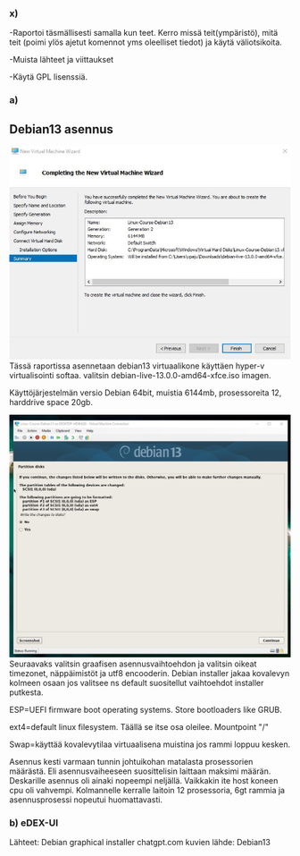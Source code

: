 ### x) 
-Raportoi täsmällisesti samalla kun teet. Kerro missä teit(ympäristö), mitä teit (poimi ylös ajetut komennot yms oleelliset tiedot) ja käytä väliotsikoita.

-Muista lähteet ja viittaukset

-Käytä GPL lisenssiä.

### a)

## Debian13 asennus

![img](debian13.JPG)
Tässä raportissa asennetaan debian13 virtuaalikone käyttäen hyper-v virtualisointi softaa.
valitsin debian-live-13.0.0-amd64-xfce.iso imagen. 

Käyttöjärjestelmän versio Debian 64bit, muistia 6144mb, prosessoreita 12, harddrive space 20gb.

![img](diskpartition.jpg)
Seuraavaks valitsin graafisen asennusvaihtoehdon ja valitsin oikeat timezonet, näppäimistöt ja utf8 encooderin. Debian installer jakaa kovalevyn kolmeen osaan jos valitsee ns default suositellut vaihtoehdot installer putkesta. 

ESP=UEFI firmware boot operating systems. Store bootloaders like GRUB.

ext4=default linux filesystem. Täällä se itse osa oleilee. Mountpoint "/"

Swap=käyttää kovalevytilaa virtuaalisena muistina jos rammi loppuu kesken.

Asennus kesti varmaan tunnin johtuikohan matalasta prosessorien määrästä. Eli asennusvaiheeseen suosittelisin laittaan maksimi määrän. Deskarille asennus oli ainaki nopeempi neljällä. Vaikkakin ite host koneen cpu oli vahvempi. Kolmannelle kerralle laitoin 12 prosessoria, 6gt rammia ja asennusprosessi nopeutui huomattavasti.

### b) eDEX-UI

Lähteet: 
Debian graphical installer
chatgpt.com
kuvien lähde: Debian13


